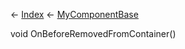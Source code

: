 ← [Index](Api-Index) ← [MyComponentBase](VRage.Game.Components.MyComponentBase)

void OnBeforeRemovedFromContainer()